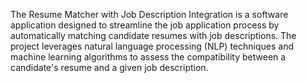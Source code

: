 The Resume Matcher with Job Description Integration is a software application designed to streamline the job application process by automatically matching candidate resumes with job descriptions. The project leverages natural language processing (NLP) techniques and machine learning algorithms to assess the compatibility between a candidate's resume and a given job description.
